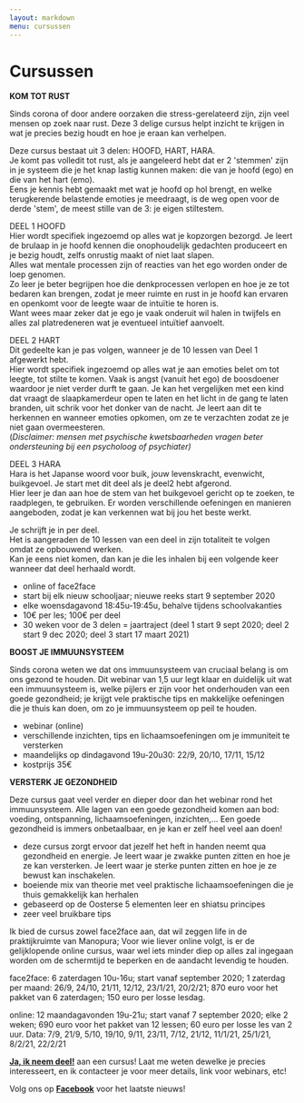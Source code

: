 ```yaml
---
layout: markdown
menu: cursussen
---
```

# Cursussen

**KOM TOT RUST**  

Sinds corona of door andere oorzaken die stress-gerelateerd zijn, zijn veel mensen op zoek naar rust. Deze 3 delige cursus helpt inzicht te krijgen in wat je precies bezig houdt en hoe je eraan kan verhelpen. 

Deze cursus bestaat uit 3 delen: HOOFD, HART, HARA.   
Je komt pas volledit tot rust, als je aangeleerd hebt dat er 2 'stemmen' zijn in je systeem die je het knap lastig kunnen maken: die van je hoofd (ego) en die van het hart (emo).   
Eens je kennis hebt gemaakt met wat je hoofd op hol brengt, en welke terugkerende belastende emoties je meedraagt, is de weg open voor de derde 'stem', de meest stille van de 3: je eigen stiltestem.

DEEL 1 HOOFD   
Hier wordt specifiek ingezoemd op alles wat je kopzorgen bezorgd. Je leert de brulaap in je hoofd kennen die onophoudelijk gedachten produceert en je bezig houdt, zelfs onrustig maakt of niet laat slapen.   
Alles wat mentale processen zijn of reacties van het ego worden onder de loep genomen.   
Zo leer je beter begrijpen hoe die denkprocessen verlopen en hoe je ze tot bedaren kan brengen, zodat je meer ruimte en rust in je hoofd kan ervaren en openkomt voor de leegte waar de intuïtie te horen is.    
Want wees maar zeker dat je ego je vaak onderuit wil halen in twijfels en alles zal platredeneren wat je eventueel intuïtief aanvoelt.   

DEEL 2 HART   
Dit gedeelte kan je pas volgen, wanneer je de 10 lessen van Deel 1 afgewerkt hebt.    
Hier wordt specifiek ingezoemd op alles wat je aan emoties belet om tot leegte, tot stilte te komen. Vaak is angst (vanuit het ego) de boosdoener waardoor je niet verder durft te gaan. Je kan het vergelijken met een kind dat vraagt de slaapkamerdeur open te laten en het licht in de gang te laten branden, uit schrik voor het donker van de nacht. Je leert aan dit te herkennen en wanneer emoties opkomen, om ze te verzachten zodat ze je niet gaan overmeesteren.  
(*Disclaimer: mensen met psychische kwetsbaarheden vragen beter ondersteuning bij een psycholoog of psychiater)*

DEEL 3 HARA   
Hara is het Japanse woord voor buik, jouw levenskracht, evenwicht, buikgevoel.
Je start met dit deel als je deel2 hebt afgerond.   
Hier leer je dan aan hoe de stem van het buikgevoel gericht op te zoeken, te raadplegen, te gebruiken. 
Er worden verschillende oefeningen en manieren aangeboden, zodat je kan verkennen wat bij jou het beste werkt.
   

Je schrijft je in per deel.    
Het is aangeraden de 10 lessen van een deel in zijn totaliteit te volgen omdat ze opbouwend werken.    
Kan je eens niet komen, dan kan je die les inhalen bij een volgende keer wanneer dat deel herhaald wordt.  

- online of face2face
- start bij elk nieuw schooljaar; nieuwe reeks start 9 september 2020
- elke woensdagavond 18:45u-19:45u, behalve tijdens schoolvakanties   
- 10€ per les; 100€ per deel
- 30 weken voor de 3 delen = jaartraject (deel 1 start 9 sept 2020; deel 2 start 9 dec 2020; deel 3 start 17 maart 2021) 


**BOOST JE IMMUUNSYSTEEM**   

Sinds corona weten we dat ons immuunsysteem van cruciaal belang is om ons gezond te houden. Dit webinar van 1,5 uur legt klaar en duidelijk uit wat een immuunsysteem is, welke pijlers er zijn voor het onderhouden van een goede gezondheid; je krijgt vele praktische tips en makkelijke oefeningen die je thuis kan doen, om zo je immuunsysteem op peil te houden.

- webinar (online)   
- verschillende inzichten, tips en lichaamsoefeningen om je immuniteit te versterken 
- maandelijks op dindagavond 19u-20u30: 22/9, 20/10, 17/11, 15/12
- kostprijs 35€


**VERSTERK JE GEZONDHEID**   

Deze cursus gaat veel verder en dieper door dan het webinar rond het immuunsysteem. Alle lagen van een goede gezondheid komen aan bod: voeding, ontspanning, lichaamsoefeningen, inzichten,... Een goede gezondheid is immers onbetaalbaar, en je kan er zelf heel veel aan doen!   

- deze cursus zorgt ervoor dat jezelf het heft in handen neemt qua gezondheid en energie. Je leert waar je zwakke punten zitten en hoe je ze kan versterken. Je leert waar je sterke punten zitten en hoe je ze bewust kan inschakelen.
- boeiende mix van theorie met veel praktische lichaamsoefeningen die je thuis gemakkelijk kan herhalen
- gebaseerd op de Oosterse 5 elementen leer en shiatsu principes  
- zeer veel bruikbare tips 

Ik bied de cursus zowel face2face aan, dat wil zeggen life in de praktijkruimte van Manopura; 
Voor wie liever online volgt, is er de gelijklopende online cursus, waar wel iets minder diep op alles zal ingegaan worden om de schermtijd te beperken en de aandacht levendig te houden.

face2face: 6 zaterdagen 10u-16u; start vanaf september 2020; 1 zaterdag per maand: 26/9, 24/10, 21/11, 12/12, 23/1/21, 20/2/21; 870 euro voor het pakket van 6 zaterdagen; 150 euro per losse lesdag.

online: 12 maandagavonden 19u-21u; start vanaf 7 september 2020; elke 2 weken; 690 euro voor het pakket van 12 lessen; 60 euro per losse les van 2 uur. Data: 7/9, 21/9, 5/10, 19/10, 9/11, 23/11, 7/12, 21/12, 11/1/21, 25/1/21, 8/2/21, 22/2/21




[**Ja, ik neem deel!**](mailto:marian@manopura.be) aan een cursus! Laat me weten dewelke je precies interesseert, en ik contacteer je voor meer details, link voor webinars, etc! 

Volg ons op [**Facebook**](https://www.facebook.com/manopura/) voor het laatste nieuws!
